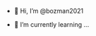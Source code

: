 - 👋 Hi, I’m @bozman2021

- 🌱 I’m currently learning ...



<!---
bozman2021/bozman2021 is a ✨ special ✨ repository because its `README.md` (this file) appears on your GitHub profile.
You can click the Preview link to take a look at your changes.
--->

